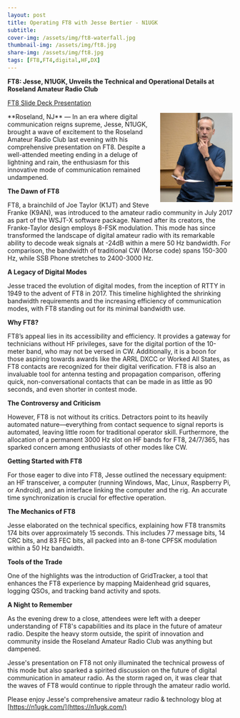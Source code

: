 ```yaml
---
layout: post
title: Operating FT8 with Jesse Bertier - N1UGK
subtitle:
cover-img: /assets/img/ft8-waterfall.jpg
thumbnail-img: /assets/img/ft8.jpg
share-img: /assets/img/ft8.jpg
tags: [FT8,FT4,digital,HF,DX]
---
```

**FT8: Jesse, N1UGK, Unveils the Technical and Operational Details at Roseland Amateur Radio Club**

[FT8 Slide Deck Presentation](/assets/pdf/N1UGK-FT8-presentation.pdf)

<img align="right" width="162" height="200" src="/assets/img/jesse-ugk-lecture.jpg">
**Roseland, NJ** — In an era where digital communication reigns supreme, Jesse, N1UGK, brought a wave of excitement to the Roseland Amateur Radio Club last evening with his comprehensive presentation on FT8. Despite a well-attended meeting ending in a deluge of lightning and rain, the enthusiasm for this innovative mode of communication remained undampened.

<br />

**The Dawn of FT8**

FT8, a brainchild of Joe Taylor (K1JT) and Steve Franke (K9AN), was introduced to the amateur radio community in July 2017 as part of the WSJT-X software package. Named after its creators, the Franke-Taylor design employs 8-FSK modulation. This mode has since transformed the landscape of digital amateur radio with its remarkable ability to decode weak signals at -24dB within a mere 50 Hz bandwidth. For comparison, the bandwidth of traditional CW (Morse code) spans 150-300 Hz, while SSB Phone stretches to 2400-3000 Hz.

**A Legacy of Digital Modes**

Jesse traced the evolution of digital modes, from the inception of RTTY in 1949 to the advent of FT8 in 2017. This timeline highlighted the shrinking bandwidth requirements and the increasing efficiency of communication modes, with FT8 standing out for its minimal bandwidth use.

**Why FT8?**

FT8’s appeal lies in its accessibility and efficiency. It provides a gateway for technicians without HF privileges, save for the digital portion of the 10-meter band, who may not be versed in CW. Additionally, it is a boon for those aspiring towards awards like the ARRL DXCC or Worked All States, as FT8 contacts are recognized for their digital verification. FT8 is also an invaluable tool for antenna testing and propagation comparison, offering quick, non-conversational contacts that can be made in as little as 90 seconds, and even shorter in contest mode.

**The Controversy and Criticism**

However, FT8 is not without its critics. Detractors point to its heavily automated nature—everything from contact sequence to signal reports is automated, leaving little room for traditional operator skill. Furthermore, the allocation of a permanent 3000 Hz slot on HF bands for FT8, 24/7/365, has sparked concern among enthusiasts of other modes like CW.

**Getting Started with FT8**

For those eager to dive into FT8, Jesse outlined the necessary equipment: an HF transceiver, a computer (running Windows, Mac, Linux, Raspberry Pi, or Android), and an interface linking the computer and the rig. An accurate time synchronization is crucial for effective operation.

**The Mechanics of FT8**

Jesse elaborated on the technical specifics, explaining how FT8 transmits 174 bits over approximately 15 seconds. This includes 77 message bits, 14 CRC bits, and 83 FEC bits, all packed into an 8-tone CPFSK modulation within a 50 Hz bandwidth.

**Tools of the Trade**

One of the highlights was the introduction of GridTracker, a tool that enhances the FT8 experience by mapping Maidenhead grid squares, logging QSOs, and tracking band activity and spots.

**A Night to Remember**

As the evening drew to a close, attendees were left with a deeper understanding of FT8's capabilities and its place in the future of amateur radio. Despite the heavy storm outside, the spirit of innovation and community inside the Roseland Amateur Radio Club was anything but dampened.

Jesse's presentation on FT8 not only illuminated the technical prowess of this mode but also sparked a spirited discussion on the future of digital communication in amateur radio. As the storm raged on, it was clear that the waves of FT8 would continue to ripple through the amateur radio world.

Please enjoy Jesse's comprehensive amateur radio & technology blog at [https://n1ugk.com/](https://n1ugk.com/)